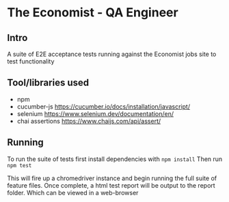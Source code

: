 # The Economist - QA Engineer

## Intro 
A suite of E2E acceptance  tests running against the Economist jobs site to test functionality

## Tool/libraries used
- npm
- cucumber-js <https://cucumber.io/docs/installation/javascript/>
- selenium <https://www.selenium.dev/documentation/en/>
- chai assertions <https://www.chaijs.com/api/assert/>

## Running

To run the suite of tests first install dependencies with `npm install`
Then run `npm test`

This will fire up a chromedriver instance and begin running the full suite of feature files.
Once complete, a html test report will be output to the report folder. Which can be viewed in a web-browser